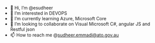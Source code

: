 - 👋 Hi, I’m @esudheer
- 👀 I’m interested in DEVOPS
- 🌱 I’m currently learning Azure, Microsoft Core
- 💞️ I’m looking to collaborate on Visual Microsoft C#, angular JS and Restful json
- 📫 How to reach me @sudheer.emmadi@ato.gov.au

<!---
esudheer/esudheer is a ✨ special ✨ repository because its `README.md` (this file) appears on your GitHub profile.
You can click the Preview link to take a look at your changes.
--->

